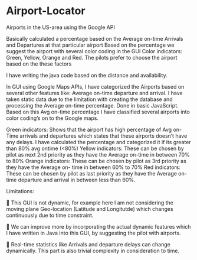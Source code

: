 # Airport-Locator
Airports in the US-area using the Google API

Basically calculated a percentage based on the Average on-time Arrivals and Departures at that particular airport
Based on the percentage we suggest the airport with several color coding in the GUI
Color indicators: Green, Yellow, Orange and Red. The pilots prefer to choose the airport based on the these factors

I have writing the java code based on the distance and availability. 

In GUI using Google Maps APIs, I have categorized the Airports based on several other features like: Average on-time departure and arrival. I have taken static data due to the limitation with creating the database and 
processing the Average on-time percentage. Done in basic JavaScript.
Based on this Avg on-time percentage I have classified several airports into color coding’s on to the Google maps.

Green indicators: Shows that the airport has high percentage of Avg on-Time arrivals and 
                  departures which states that these airports doesn’t have any delays. 
                  I have calculated the percentage and categorized it if its greater than 80% avg ontime (<80%)
Yellow indicators: These can be chosen by pilot as next 2nd  priority as they have the Average 
                    on-time in between 70% to 80%
Orange indicators: These can be chosen by pilot as 3rd priority as they have the Average on-
                  time in between 60% to 70%
Red indicators: These can be chosen by pilot as last priority as they have the Average on-time 
                departure and arrival in between less than 60%.
                
Limitations: 

 This GUI is not dynamic, for example here I am not considering the moving plane Geo-location 
(Latitude and Longitutde) which changes continuously due to time constraint.

 We can improve more by incorporating the actual dynamic features which I have written in Java into this GUI, 
by suggesting the pilot with airports. 

 Real-time statistics like Arrivals and departure delays can change dynamically. 
This part is also trivial complexity in consideration to time.


